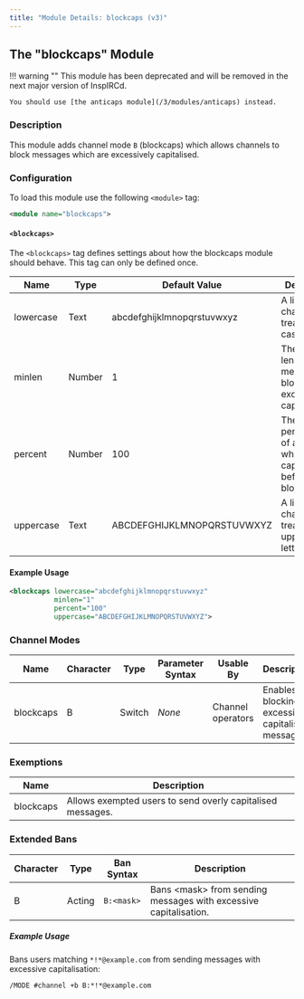```yaml
---
title: "Module Details: blockcaps (v3)"
---
```


## The "blockcaps" Module

!!! warning ""
    This module has been deprecated and will be removed in the next major version of InspIRCd.

    You should use [the anticaps module](/3/modules/anticaps) instead.

### Description

This module adds channel mode `B` (blockcaps) which allows channels to block messages which are excessively capitalised.

### Configuration

To load this module use the following `<module>` tag:

```xml
<module name="blockcaps">
```

#### `<blockcaps>`

The `<blockcaps>` tag defines settings about how the blockcaps module should behave. This tag can only be defined once.

Name      | Type   | Default Value              | Description
--------- | ------ | -------------------------- | -----------
lowercase | Text   | abcdefghijklmnopqrstuvwxyz | A list of characters to treat as lower case letters.
minlen    | Number | 1                          | The minimum length of a message to block excessive capitalisation.
percent   | Number | 100                        | The percentage of a message which can be capitalised before it is blocked.
uppercase | Text   | ABCDEFGHIJKLMNOPQRSTUVWXYZ | A list of characters to treat as upper case letters.

#### Example Usage

```xml
<blockcaps lowercase="abcdefghijklmnopqrstuvwxyz"
           minlen="1"
           percent="100"
           uppercase="ABCDEFGHIJKLMNOPQRSTUVWXYZ">
```

### Channel Modes

Name      | Character | Type   | Parameter Syntax | Usable By         | Description
--------- | --------- | ------ | ---------------- | ----------------- | -----------
blockcaps | B         | Switch | *None*           | Channel operators | Enables blocking excessively capitalised messages.

### Exemptions

Name      | Description
--------- | -----------
blockcaps | Allows exempted users to send overly capitalised messages.

### Extended Bans

Character | Type   | Ban Syntax | Description
--------- | ------ | ---------- | -----------
B         | Acting | `B:<mask>` | Bans &lt;mask&gt; from sending messages with excessive capitalisation.

##### Example Usage

Bans users matching `*!*@example.com` from sending messages with excessive capitalisation:

```plaintext
/MODE #channel +b B:*!*@example.com
```

